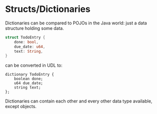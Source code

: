 # Structs/Dictionaries

Dictionaries can be compared to POJOs in the Java world: just a data structure holding some data.

```rust
struct TodoEntry {
    done: bool,
    due_date: u64,
    text: String,
}
```

can be converted in UDL to:

```idl
dictionary TodoEntry {
    boolean done;
    u64 due_date;
    string text;
};

```

Dictionaries can contain each other and every other data type available, except objects.
